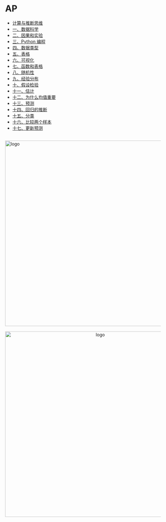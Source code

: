 # AP

- [计算与推断思维](READ_ME.md)
- [一、数据科学](1.md)
- [二、因果和实验](2.md)
- [三、Python 编程](3.md)
- [四、数据类型](4.md)
- [五、表格](5.md)
- [六、可视化](6.md)
- [七、函数和表格](7.md)
- [八、随机性](8.md)
- [九、经验分布](9.md)
- [十、假设检验](10.md)
- [十一、估计](11.md)
- [十二、为什么均值重要](12.md)
- [十三、预测](13.md)
- [十四、回归的推断](14.md)
- [十五、分类](15.md)
- [十六、比较两个样本](16.md)
- [十七、更新预测](17.md)

<br />
<img  src='/img/bjkb.PNG' width="600" alt="logo">
<br />
<br />
<div align="center">
<img  src='/img/01.jpeg' width="600" alt="logo" />
</div>
<br />
<br />
